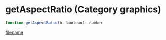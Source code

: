 # getAspectRatio (Category graphics)

```js
function getAspectRatio(b: boolean): number
```

[filename](getAspectRatio_m.md ':include')
